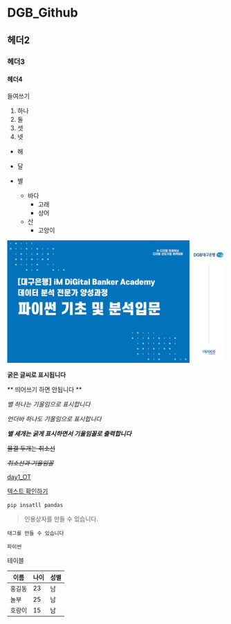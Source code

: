 # DGB_Github
 
## 헤더2

### 헤더3

#### 헤더4

 들여쓰기
  1) 하나
  2) 둘
  3) 셋
  4) 넷
     
- 해
- 달
- 별

  * 바다
    * 고래
    * 상어
  * 산
    * 고양이
     
![iM DiGital](/iM_DiGital.jpg)

**굵은 글씨로 표시됩니다**

** 띄어쓰기 하면 안됩니다 **

*별 하나는 기울임으로 표시합니다*

_언더바 하나도 기울임으로 표시합니다_

***별 세개는 굵게 표시하면서 기울임꼴로 출력합니다***

~~물결 두개는 취소선~~

~~*취소선과 기울임꼴*~~

[day1_OT](/day1_OT)

[텍스트 확인하기](/day1_OT/github.txt)


```
pip insatll pandas
```

> 인용상자를 만들 수 있습니다.


`태그를 만들 수 있습니다`

`파이썬`

테이블 

|이름|나이|성별|
|----|----|----|
|홍길동|23|남|
|놀부|25|남|
|호랑이|15|남|

